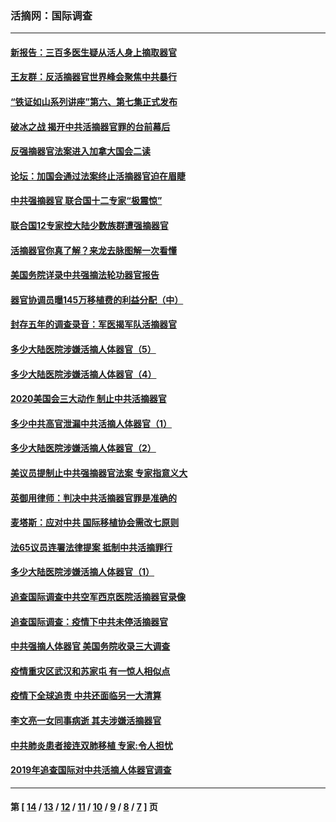 ### 活摘网：国际调查
---
#### [新报告：三百多医生疑从活人身上摘取器官](../../pages/nf5947/n13703044.md?05300430) 
#### [王友群：反活摘器官世界峰会聚焦中共暴行](../../pages/nf5947/n13250738.md?05300430) 
#### [“铁证如山系列讲座”第六、第七集正式发布](../../pages/nf5947/n13106287.md?05300430) 
#### [破冰之战 揭开中共活摘器官罪的台前幕后](../../pages/nf5947/n13082457.md?05300430) 
#### [反强摘器官法案进入加拿大国会二读](../../pages/nf5947/n13033450.md?05300430) 
#### [论坛：加国会通过法案终止活摘器官迫在眉睫](../../pages/nf5947/n13029839.md?05300430) 
#### [中共强摘器官 联合国十二专家“极震惊”](../../pages/nf5947/n13024313.md?05300430) 
#### [联合国12专家控大陆少数族群遭强摘器官](../../pages/nf5947/n13023877.md?05300430) 
#### [活摘器官你真了解？来龙去脉图解一次看懂](../../pages/nf5947/n13013820.md?05300430) 
#### [美国务院详录中共强摘法轮功器官报告](../../pages/nf5947/n12944519.md?05300430) 
#### [器官协调员曝145万移植费的利益分配（中）](../../pages/nf5947/n12894547.md?05300430) 
#### [封存五年的调查录音：军医揭军队活摘器官](../../pages/nf5947/n12798692.md?05300430) 
#### [多少大陆医院涉嫌活摘人体器官（5）](../../pages/nf5947/n12768383.md?05300430) 
#### [多少大陆医院涉嫌活摘人体器官（4）](../../pages/nf5947/n12664434.md?05300430) 
#### [2020美国会三大动作 制止中共活摘器官](../../pages/nf5947/n12682004.md?05300430) 
#### [多少中共高官泄漏中共活摘人体器官（1）](../../pages/nf5947/n12671234.md?05300430) 
#### [多少大陆医院涉嫌活摘人体器官（2）](../../pages/nf5947/n12655589.md?05300430) 
#### [美议员提制止中共强摘器官法案 专家指意义大](../../pages/nf5947/n12630561.md?05300430) 
#### [英御用律师：判决中共活摘器官罪是准确的](../../pages/nf5947/n12580740.md?05300430) 
#### [麦塔斯：应对中共 国际移植协会需改七原则](../../pages/nf5947/n12514711.md?05300430) 
#### [法65议员连署法律提案 抵制中共活摘罪行](../../pages/nf5947/n12437047.md?05300430) 
#### [多少大陆医院涉嫌活摘人体器官（1）](../../pages/nf5947/n12414284.md?05300430) 
#### [追查国际调查中共空军西京医院活摘器官录像](../../pages/nf5947/n12348837.md?05300430) 
#### [追查国际调查：疫情下中共未停活摘器官](../../pages/nf5947/n12273415.md?05300430) 
#### [中共强摘人体器官 美国务院收录三大调查](../../pages/nf5947/n12181488.md?05300430) 
#### [疫情重灾区武汉和苏家屯 有一惊人相似点](../../pages/nf5947/n12150824.md?05300430) 
#### [疫情下全球追责 中共还面临另一大清算](../../pages/nf5947/n12070397.md?05300430) 
#### [李文亮一女同事病逝 其夫涉嫌活摘器官](../../pages/nf5947/n11957882.md?05300430) 
#### [中共肺炎患者接连双肺移植 专家:令人担忧](../../pages/nf5947/n11945516.md?05300430) 
#### [2019年追查国际对中共活摘人体器官调查](../../pages/nf5947/n11917733.md?05300430) 

---
#### 第 [ [14](./14.md?05300430) / [13](./13.md?05300430) / [12](./12.md?05300430) / [11](./11.md?05300430) / [10](./10.md?05300430) / [9](./9.md?05300430) / [8](./8.md?05300430) / [7](./7.md?05300430) ] 页
